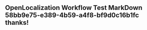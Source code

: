<properties
ms.topic="hero-topic"
ms.test1="hero-topic"
ms.test2="test"/>

## OpenLocalization Workflow Test MarkDown 58bb9e75-e389-4b59-a4f8-bf9d0c16b1fc thanks!
